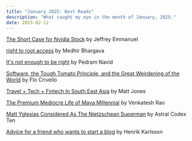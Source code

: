 ```yaml
---
title: "January 2025: Best Reads"
description: "What caught my eye in the month of January, 2025."
date: 2025-02-12
---
```

[The Short Case for Nvidia Stock](https://youtubetranscriptoptimizer.com/blog/05_the_short_case_for_nvda) by Jeffrey Emmanuel

[right to root access](https://medhir.com/blog/right-to-root-access) by Medhir Bhargava

[It's not enough to be right](https://databased.pedramnavid.com/p/its-not-enough-to-be-right) by Pedram Navid

[Software, the Tough Tomato Principle, and the Great Weirdening of the World](https://flocrivello.com/software-the-tough-tomato-principle-and-the-great-weirdening-of-the-world/) by Flo Crivello

[Travel + Tech + Fintech In South East Asia](https://www.paymentsculture.com/p/travel-tech-fintech-in-south-east) by Matt Jones

[The Premium Mediocre Life of Maya Millennial](https://www.ribbonfarm.com/2017/08/17/the-premium-mediocre-life-of-maya-millennial/) by Venkatesh Rao

[Matt Yglesias Considered As The Nietzschean Superman](https://www.astralcodexten.com/p/matt-yglesias-considered-as-the-nietzschean) by Astral Codex Ten

[Advice for a friend who wants to start a blog](https://www.henrikkarlsson.xyz/p/start-a-blog) by Henrik Karlsson
